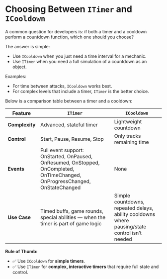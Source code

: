 # **Choosing Between `ITimer` and `ICooldown`**

A common question for developers is: if both a timer and a cooldown perform a countdown function, which one should you
choose?

The answer is simple:

- Use `ICooldown` when you just need a time interval for a mechanic.
- Use `ITimer` when you need a full simulation of a countdown as an object.

Examples:

- For time between attacks, `ICooldown` works best.
- For complex levels that include a timer, `ITimer` is the better choice.

Below is a comparison table between a timer and a cooldown:

| Feature        | `ITimer`                                                                                                                     | `ICooldown`                                                                                    |
|----------------|------------------------------------------------------------------------------------------------------------------------------|------------------------------------------------------------------------------------------------|
| **Complexity** | Advanced, stateful timer                                                                                                     | Lightweight countdown                                                                          |
| **Control**    | Start, Pause, Resume, Stop                                                                                                   | Only tracks remaining time                                                                     |
| **Events**     | Full event support: OnStarted, OnPaused, OnResumed, OnStopped, OnCompleted, OnTimeChanged, OnProgressChanged, OnStateChanged | None                                                                                           |
| **Use Case**   | Timed buffs, game rounds, special abilities — when the timer is part of game logic                                           | Simple countdowns, repeated delays, ability cooldowns where pausing/state control isn’t needed |

**Rule of Thumb:**

- ✅ Use `ICooldown` for **simple timers**.
- ✅ Use `ITimer` for **complex, interactive timers** that require full state and control.

